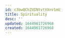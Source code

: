 ```yaml
---
id: c3bwQChZUINtvtVXnv1mU
title: Spirituality
desc: ''
updated: 1644961726968
created: 1644961726968
---
```


